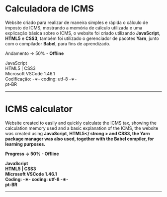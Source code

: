 # Calculadora de ICMS

Website criado para realizar de maneira simples e rápida o cálculo de imposto de ICMS, mostrando a memória de cálculo utilizada e uma explicação básica sobre o ICMS, o website foi criado utilizando <strong>JavaScript</strong>, <strong>HTML5</strong> e <strong>CSS3</strong>, também foi utilizado o gerenciador de pacotes <strong>Yarn</strong>, junto com o compilador <strong>Babel</strong>, para fins de aprendizado.

Andamento -> 50% - <strong>Offline</strong>

JavaScript </br>
HTML5 | CSS3 </br>
Microsoft VSCode 1.46.1 </br>
Codificação: -&lowast;- coding: utf-8 -&lowast;- </br>
pt-BR </br> 

---------------------------------------------------------------------------------------------

# ICMS calculator

Website created to easily and quickly calculate the ICMS tax, showing the calculation memory used and a basic explanation of the ICMS, the website was created using <strong>JavaScript</strong>, <strong>HTML5</ strong > and <strong>CSS3</strong>, the <strong>Yarn</strong> package manager was also used, together with the <strong>Babel</strong> compiler, for learning purposes.

Progress -> 50% - <strong>Offline</strong>

JavaScript </br>
HTML5 | CSS3 </br>
Microsoft VSCode 1.46.1 </br>
Coding: -&lowast;- coding: utf-8 -&lowast;- </br>
pt-BR </br>

--------------------------------------------------------------------------------------------
